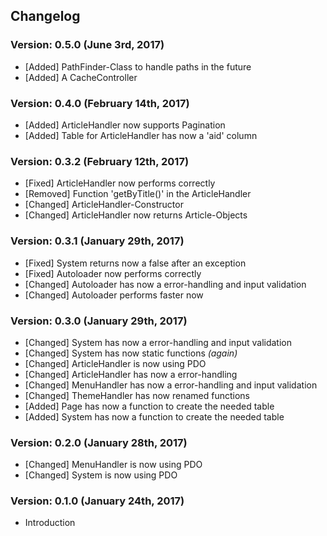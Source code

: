 ## Changelog
### Version: 0.5.0 (June 3rd, 2017)
- [Added] PathFinder-Class to handle paths in the future
- [Added] A CacheController

### Version: 0.4.0 (February 14th, 2017)
- [Added] ArticleHandler now supports Pagination
- [Added] Table for ArticleHandler has now a 'aid' column

### Version: 0.3.2 (February 12th, 2017)
- [Fixed] ArticleHandler now performs correctly
- [Removed] Function 'getByTitle()' in the ArticleHandler
- [Changed] ArticleHandler-Constructor
- [Changed] ArticleHandler now returns Article-Objects

### Version: 0.3.1 (January 29th, 2017)
- [Fixed] System returns now a false after an exception
- [Fixed] Autoloader now performs correctly
- [Changed] Autoloader has now a error-handling and input validation
- [Changed] Autoloader performs faster now

### Version: 0.3.0 (January 29th, 2017)
- [Changed] System has now a error-handling and input validation
- [Changed] System has now static functions *(again)*
- [Changed] ArticleHandler is now using PDO
- [Changed] ArticleHandler has now a error-handling
- [Changed] MenuHandler has now a error-handling and input validation
- [Changed] ThemeHandler has now renamed functions
- [Added] Page has now a function to create the needed table
- [Added] System has now a function to create the needed table

### Version: 0.2.0 (January 28th, 2017)
- [Changed] MenuHandler is now using PDO
- [Changed] System is now using PDO

### Version: 0.1.0 (January 24th, 2017)
- Introduction